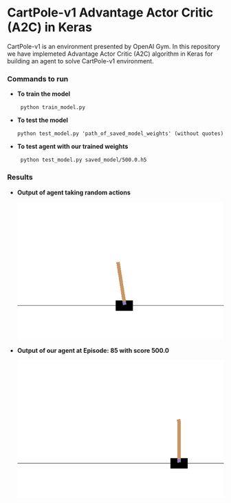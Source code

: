 # CartPole-v1 Advantage Actor Critic (A2C) in Keras

CartPole-v1 is an environment presented by OpenAI Gym. In this repository we have implemeted Advantage Actor Critic (A2C) algorithm in Keras for building an agent to solve CartPole-v1 environment.

### Commands to run
 * **To train the model**
  
        python train_model.py
        
 *  **To test the model**

        python test_model.py 'path_of_saved_model_weights' (without quotes)

 * **To test agent with our trained weights**
        
        python test_model.py saved_model/500.0.h5


### Results

 *  **Output of agent taking random actions**
 
      ![Episode: 0](demo/cartpole_v1_random.gif)

 * **Output of our agent at Episode: 85 with score 500.0**
        
      ![Episode: 85, Score:500.0](demo/cartpole_v1_a2c_ours.gif)



